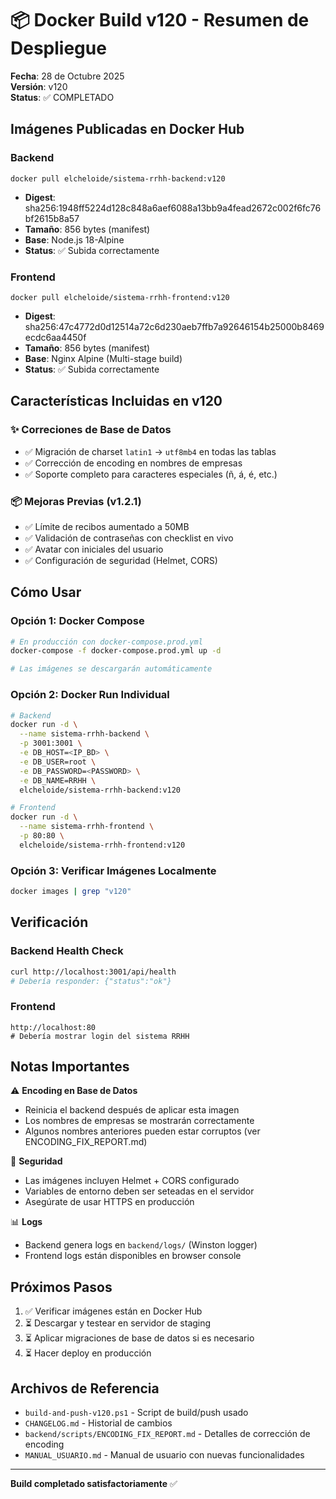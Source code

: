 # 📦 Docker Build v120 - Resumen de Despliegue

**Fecha**: 28 de Octubre 2025  
**Versión**: v120  
**Status**: ✅ COMPLETADO

## Imágenes Publicadas en Docker Hub

### Backend
```
docker pull elcheloide/sistema-rrhh-backend:v120
```
- **Digest**: sha256:1948ff5224d128c848a6aef6088a13bb9a4fead2672c002f6fc76bf2615b8a57
- **Tamaño**: 856 bytes (manifest)
- **Base**: Node.js 18-Alpine
- **Status**: ✅ Subida correctamente

### Frontend  
```
docker pull elcheloide/sistema-rrhh-frontend:v120
```
- **Digest**: sha256:47c4772d0d12514a72c6d230aeb7ffb7a92646154b25000b8469ecdc6aa4450f
- **Tamaño**: 856 bytes (manifest)
- **Base**: Nginx Alpine (Multi-stage build)
- **Status**: ✅ Subida correctamente

## Características Incluidas en v120

### ✨ Correciones de Base de Datos
- ✅ Migración de charset `latin1` → `utf8mb4` en todas las tablas
- ✅ Corrección de encoding en nombres de empresas
- ✅ Soporte completo para caracteres especiales (ñ, á, é, etc.)

### 📦 Mejoras Previas (v1.2.1)
- ✅ Límite de recibos aumentado a 50MB
- ✅ Validación de contraseñas con checklist en vivo
- ✅ Avatar con iniciales del usuario
- ✅ Configuración de seguridad (Helmet, CORS)

## Cómo Usar

### Opción 1: Docker Compose
```bash
# En producción con docker-compose.prod.yml
docker-compose -f docker-compose.prod.yml up -d

# Las imágenes se descargarán automáticamente
```

### Opción 2: Docker Run Individual
```bash
# Backend
docker run -d \
  --name sistema-rrhh-backend \
  -p 3001:3001 \
  -e DB_HOST=<IP_BD> \
  -e DB_USER=root \
  -e DB_PASSWORD=<PASSWORD> \
  -e DB_NAME=RRHH \
  elcheloide/sistema-rrhh-backend:v120

# Frontend
docker run -d \
  --name sistema-rrhh-frontend \
  -p 80:80 \
  elcheloide/sistema-rrhh-frontend:v120
```

### Opción 3: Verificar Imágenes Localmente
```bash
docker images | grep "v120"
```

## Verificación

### Backend Health Check
```bash
curl http://localhost:3001/api/health
# Debería responder: {"status":"ok"}
```

### Frontend
```
http://localhost:80
# Debería mostrar login del sistema RRHH
```

## Notas Importantes

⚠️ **Encoding en Base de Datos**
- Reinicia el backend después de aplicar esta imagen
- Los nombres de empresas se mostrarán correctamente
- Algunos nombres anteriores pueden estar corruptos (ver ENCODING_FIX_REPORT.md)

🔐 **Seguridad**
- Las imágenes incluyen Helmet + CORS configurado
- Variables de entorno deben ser seteadas en el servidor
- Asegúrate de usar HTTPS en producción

📊 **Logs**
- Backend genera logs en `backend/logs/` (Winston logger)
- Frontend logs están disponibles en browser console

## Próximos Pasos

1. ✅ Verificar imágenes están en Docker Hub
2. ⏳ Descargar y testear en servidor de staging
3. ⏳ Aplicar migraciones de base de datos si es necesario
4. ⏳ Hacer deploy en producción

## Archivos de Referencia

- `build-and-push-v120.ps1` - Script de build/push usado
- `CHANGELOG.md` - Historial de cambios
- `backend/scripts/ENCODING_FIX_REPORT.md` - Detalles de corrección de encoding
- `MANUAL_USUARIO.md` - Manual de usuario con nuevas funcionalidades

---

**Build completado satisfactoriamente** ✅
